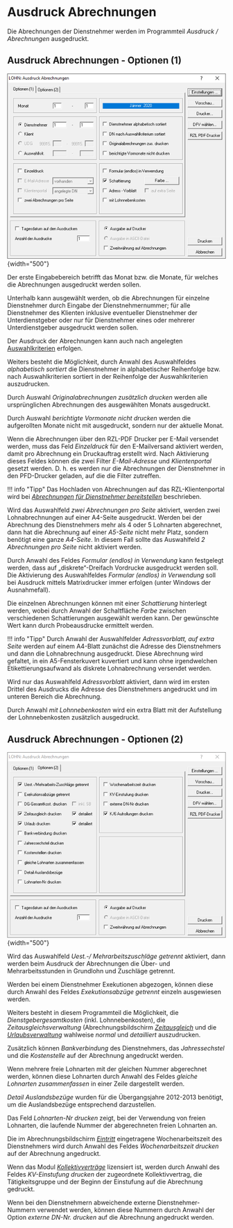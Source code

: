 # Ausdruck Abrechnungen

Die Abrechnungen der Dienstnehmer werden im Programmteil *Ausdruck / Abrechnungen* ausgedruckt.

## Ausdruck Abrechnungen - Optionen (1)

![Image](<img/image220.png>){width="500"}

Der erste Eingabebereich betrifft das Monat bzw. die Monate, für welches die Abrechnungen ausgedruckt werden sollen.

Unterhalb kann ausgewählt werden, ob die Abrechnungen für einzelne Dienstnehmer durch Eingabe der Dienstnehmernummer; für alle Dienstnehmer des Klienten inklusive eventueller Dienstnehmer der Unterdienstgeber oder nur für Dienstnehmer eines oder mehrerer Unterdienstgeber ausgedruckt werden sollen.

Der Ausdruck der Abrechnungen kann auch nach angelegten [Auswahlkriterien](../Auswahlkriterien.md) erfolgen.

Weiters besteht die Möglichkeit, durch Anwahl des Auswahlfeldes *alphabetisch sortiert* die Dienstnehmer in alphabetischer Reihenfolge bzw. nach Auswahlkriterien sortiert in der Reihenfolge der Auswahlkriterien auszudrucken.

Durch Auswahl *Originalabrechnungen zusätzlich drucken* werden alle ursprünglichen Abrechnungen des ausgewählten Monats ausgedruckt.

Durch Auswahl *berichtigte Vormonate nicht drucken* werden die aufgerollten Monate nicht mit ausgedruckt, sondern nur der aktuelle Monat.

Wenn die Abrechnungen über den RZL-PDF Drucker per E-Mail versendet werden, muss das Feld *Einzeldruck* für den E-Mailversand aktiviert werden, damit pro Abrechnung ein Druckauftrag erstellt wird. Nach Aktivierung dieses Feldes können die zwei Filter *E-Mail-Adresse* und *Klientenportal* gesetzt werden. D. h. es werden nur die Abrechnungen der Dienstnehmer in den PFD-Drucker geladen, auf die die Filter zutreffen.

!!! info "Tipp"
    Das Hochladen von Abrechnungen auf das RZL-Klientenportal wird bei [*Abrechnungen für Dienstnehmer bereitstellen*](../RZL%20Klientenportal/Abrechnungen%20der%20Dienstnehmer%20bereitstellen.md) beschrieben.

Wird das Auswahlfeld *zwei Abrechnungen pro Seite* aktiviert, werden zwei Lohnabrechnungen auf einer A4-Seite ausgedruckt. Werden bei der Abrechnung des Dienstnehmers mehr als 4 oder 5 Lohnarten abgerechnet, dann hat die Abrechnung auf einer *A5-Seite* nicht mehr Platz, sondern benötigt eine ganze *A4-Seite*. In diesem Fall sollte das Auswahlfeld *2 Abrechnungen pro Seite* nicht aktiviert werden.

Durch Anwahl des Feldes *Formular (endlos) in Verwendung* kann festgelegt werden, dass auf „diskrete“-Dreifach Vordrucke ausgedruckt werden soll. Die Aktivierung des Auswahlfeldes *Formular (endlos)* *in* *Verwendung* soll bei Ausdruck mittels Matrixdrucker immer erfolgen (unter Windows der Ausnahmefall).

Die einzelnen Abrechnungen können mit einer *Schattierung* hinterlegt werden, wobei durch Anwahl der Schaltfläche *Farbe* zwischen verschiedenen Schattierungen ausgewählt werden kann. Der gewünschte Wert kann durch Probeausdrucke ermittelt werden.

!!! info "Tipp"
    Durch Anwahl der Auswahlfelder *Adressvorblatt, auf extra Seite* werden auf einem A4-Blatt zunächst die Adresse des Dienstnehmers und dann die Lohnabrechnung ausgedruckt. Diese Abrechnung wird gefaltet, in ein A5-Fensterkuvert kuvertiert und kann ohne irgendwelchen
Etikettierungsaufwand als diskrete Lohnabrechnung versendet werden.

Wird nur das Auswahlfeld *Adressvorblatt* aktiviert, dann wird im ersten Drittel des Ausdrucks die Adresse des Dienstnehmers angedruckt und im unteren Bereich die Abrechnung.

Durch Anwahl *mit Lohnnebenkosten* wird ein extra Blatt mit der Aufstellung der Lohnnebenkosten zusätzlich ausgedruckt.

## Ausdruck Abrechnungen - Optionen (2)

![Image](<img/image221.png>){width="500"}

Wird das Auswahlfeld *Uest.-/ Mehrarbeitszuschläge getrennt* aktiviert, dann werden beim Ausdruck der Abrechnungen die Über- und Mehrarbeitsstunden in Grundlohn und Zuschläge getrennt.

Werden bei einem Dienstnehmer Exekutionen abgezogen, können diese durch Anwahl des Feldes *Exekutionsabzüge getrennt* einzeln ausgewiesen werden.

Weiters besteht in diesem Programmteil die Möglichkeit, die *Dienstgebergesamtkosten* (inkl. Lohnnebenkosten), die *Zeitausgleichsverwaltung* (Abrechnungsbildschirm [*Zeitausgleich*](../Abrechnungsbildschirme/Zeitausgleich.md) und die [*Urlaubsverwaltung*](../Abrechnungsbildschirme/Urlaub.md) wahlweise *normal* und *detailliert* auszudrucken.

Zusätzlich können *Bankverbindung* des Dienstnehmers, das *Jahressechstel* und die *Kostenstelle* auf der Abrechnung angedruckt werden.

Wenn mehrere freie Lohnarten mit der gleichen Nummer abgerechnet werden, können diese Lohnarten durch Anwahl des Feldes *gleiche Lohnarten zusammenfassen* in einer Zeile dargestellt werden.

*Detail Auslandsbezüge* wurden für die Übergangsjahre 2012-2013 benötigt, um die Auslandsbezüge entsprechend darzustellen.

Das Feld *Lohnarten-Nr drucken* zeigt, bei der Verwendung von freien Lohnarten, die laufende Nummer der abgerechneten freien Lohnarten an.

Die im Abrechnungsbildschirm [*Eintritt*](../Abrechnungsbildschirme/Eintritt.md) eingetragene Wochenarbeitszeit des Dienstnehmers wird durch Anwahl des Feldes *Wochenarbeitszeit drucken* auf der Abrechnung angedruckt.

Wenn das Modul [*Kollektivverträge*](../Kollektivverträge/Abrechnungsbildschirm%20Kollektivvertrag.md) lizensiert ist, werden durch Anwahl des Feldes
*KV-Einstufung drucken* der zugeordnete Kollektivvertrag, die Tätigkeitsgruppe und der Beginn der Einstufung auf die Abrechnung gedruckt.

Wenn bei den Dienstnehmern abweichende externe Dienstnehmer-Nummern verwendet werden, können diese Nummern durch Anwahl der Option *externe DN-Nr. drucken* auf die Abrechnung angedruckt werden.